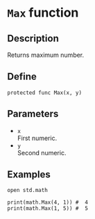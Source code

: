# ``Max`` function

## Description
Returns maximum number.

## Define
```
protected func Max(x, y)
```

## Parameters
+ ``x`` <br>
First numeric.
+ ``y`` <br>
Second numeric.

## Examples
```
open std.math

print(math.Max(4, 1)) #  4
print(math.Max(1, 5)) #  5
```
